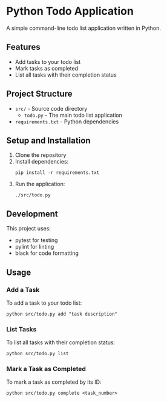 # Python Todo Application

A simple command-line todo list application written in Python.

## Features

- Add tasks to your todo list
- Mark tasks as completed
- List all tasks with their completion status

## Project Structure

- `src/` - Source code directory
  - `todo.py` - The main todo list application
- `requirements.txt` - Python dependencies

## Setup and Installation

1. Clone the repository
2. Install dependencies:
   ```
   pip install -r requirements.txt
   ```
3. Run the application:
   ```
   ./src/todo.py
   ```

## Development

This project uses:
- pytest for testing
- pylint for linting
- black for code formatting

## Usage

### Add a Task
To add a task to your todo list:
```
python src/todo.py add "task description"
```

### List Tasks
To list all tasks with their completion status:
```
python src/todo.py list
```

### Mark a Task as Completed
To mark a task as completed by its ID:
```
python src/todo.py complete <task_number>
```